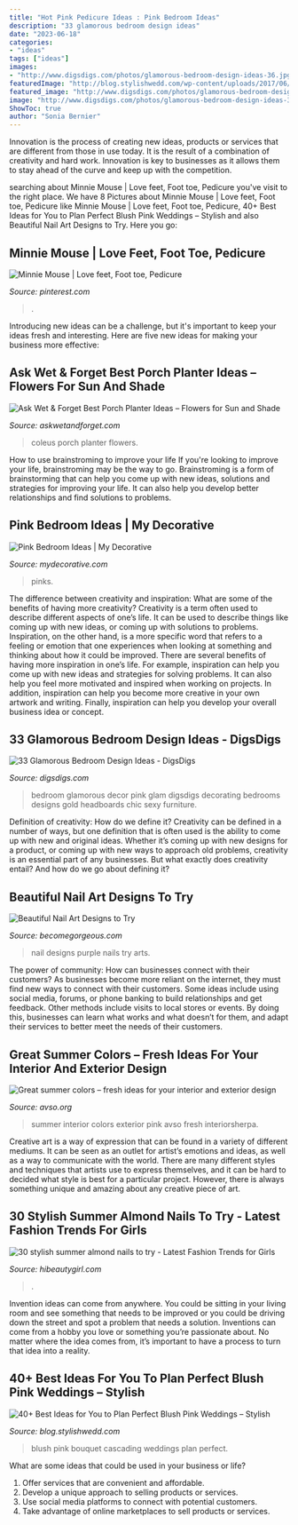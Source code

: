 ```yaml
---
title: "Hot Pink Pedicure Ideas : Pink Bedroom Ideas"
description: "33 glamorous bedroom design ideas"
date: "2023-06-18"
categories:
- "ideas"
tags: ["ideas"]
images:
- "http://www.digsdigs.com/photos/glamorous-bedroom-design-ideas-36.jpg"
featuredImage: "http://blog.stylishwedd.com/wp-content/uploads/2017/06/Exquisite-Blush-Pink-Cascading-Wedding-Bouquet-Inspo.jpg"
featured_image: "http://www.digsdigs.com/photos/glamorous-bedroom-design-ideas-36.jpg"
image: "http://www.digsdigs.com/photos/glamorous-bedroom-design-ideas-36.jpg"
ShowToc: true
author: "Sonia Bernier"
---
```



Innovation is the process of creating new ideas, products or services that are different from those in use today. It is the result of a combination of creativity and hard work. Innovation is key to businesses as it allows them to stay ahead of the curve and keep up with the competition.

	

		
searching about Minnie Mouse | Love feet, Foot toe, Pedicure you've visit to the right place. We have 8 Pictures about Minnie Mouse | Love feet, Foot toe, Pedicure like Minnie Mouse | Love feet, Foot toe, Pedicure, 40+ Best Ideas for You to Plan Perfect Blush Pink Weddings – Stylish and also Beautiful Nail Art Designs to Try. Here you go:
		
    
## Minnie Mouse | Love Feet, Foot Toe, Pedicure

<img loading=lazy src="https://i.pinimg.com/736x/e1/97/86/e1978690ba8a527dc07596675e5c2542--minnie-mouse-pedicure-ideas.jpg" onerror="this.onerror=null;this.src='https://tse2.mm.bing.net/th?id=OIP.WprtuusceeuaFezpEdj3HAHaJ3&amp;pid=15.1';" alt="Minnie Mouse | Love feet, Foot toe, Pedicure">

_Source: pinterest.com_

>. 

	

Introducing new ideas can be a challenge, but it's important to keep your ideas fresh and interesting. Here are five new ideas for making your business more effective:

    
## Ask Wet &amp; Forget Best Porch Planter Ideas – Flowers For Sun And Shade

<img loading=lazy src="http://www.askwetandforget.com/wp-content/uploads/2018/03/coleus-opt.jpg" onerror="this.onerror=null;this.src='https://tse4.mm.bing.net/th?id=OIP.hDJuscKRwWNGe_g_igxMHwHaD1&amp;pid=15.1';" alt="Ask Wet &amp; Forget Best Porch Planter Ideas – Flowers for Sun and Shade">

_Source: askwetandforget.com_

>coleus porch planter flowers. 

	

How to use brainstroming to improve your life
If you're looking to improve your life, brainstroming may be the way to go. Brainstroming is a form of brainstorming that can help you come up with new ideas, solutions and strategies for improving your life. It can also help you develop better relationships and find solutions to problems.

    
## Pink Bedroom Ideas | My Decorative

<img loading=lazy src="https://mydecorative.com/wp-content/uploads/2013/09/hot-pink-bedroom-color-schem.jpg" onerror="this.onerror=null;this.src='https://tse3.mm.bing.net/th?id=OIP.7WfYn_LRJl2yNqVgIlHrqAHaKH&amp;pid=15.1';" alt="Pink Bedroom Ideas | My Decorative">

_Source: mydecorative.com_

>pinks. 

	

The difference between creativity and inspiration: What are some of the benefits of having more creativity?
Creativity is a term often used to describe different aspects of one’s life. It can be used to describe things like coming up with new ideas, or coming up with solutions to problems. Inspiration, on the other hand, is a more specific word that refers to a feeling or emotion that one experiences when looking at something and thinking about how it could be improved.
There are several benefits of having more inspiration in one’s life. For example, inspiration can help you come up with new ideas and strategies for solving problems. It can also help you feel more motivated and inspired when working on projects. In addition, inspiration can help you become more creative in your own artwork and writing. Finally, inspiration can help you develop your overall business idea or concept.

    
## 33 Glamorous Bedroom Design Ideas - DigsDigs

<img loading=lazy src="http://www.digsdigs.com/photos/glamorous-bedroom-design-ideas-36.jpg" onerror="this.onerror=null;this.src='https://tse3.mm.bing.net/th?id=OIP.4tF4T8N-LLc3r1yDDYSuSgHaHa&amp;pid=15.1';" alt="33 Glamorous Bedroom Design Ideas - DigsDigs">

_Source: digsdigs.com_

>bedroom glamorous decor pink glam digsdigs decorating bedrooms designs gold headboards chic sexy furniture. 

	

Definition of creativity: How do we define it?
Creativity can be defined in a number of ways, but one definition that is often used is the ability to come up with new and original ideas. Whether it’s coming up with new designs for a product, or coming up with new ways to approach old problems, creativity is an essential part of any businesses. But what exactly does creativity entail? And how do we go about defining it?

    
## Beautiful Nail Art Designs To Try

<img loading=lazy src="https://static.becomegorgeous.com/img/arts/2011/Jul/16/4976/purple_nails_2.jpg" onerror="this.onerror=null;this.src='https://tse2.mm.bing.net/th?id=OIP.p3nBJYXH0elOWJUeI90y4AHaKW&amp;pid=15.1';" alt="Beautiful Nail Art Designs to Try">

_Source: becomegorgeous.com_

>nail designs purple nails try arts. 

	

The power of community: How can businesses connect with their customers?
As businesses become more reliant on the internet, they must find new ways to connect with their customers. Some ideas include using social media, forums, or phone banking to build relationships and get feedback. Other methods include visits to local stores or events. By doing this, businesses can learn what works and what doesn’t for them, and adapt their services to better meet the needs of their customers.

    
## Great Summer Colors – Fresh Ideas For Your Interior And Exterior Design

<img loading=lazy src="https://www.avso.org/wp-content/uploads/2014/11/great-summer-colors-fresh-ideas-for-your-interior-and-exterior-design-1416301168.jpg" onerror="this.onerror=null;this.src='https://tse1.mm.bing.net/th?id=OIP.eqx_d0Z2uD-tcGaUjjBxeAHaJ3&amp;pid=15.1';" alt="Great summer colors – fresh ideas for your interior and exterior design">

_Source: avso.org_

>summer interior colors exterior pink avso fresh interiorsherpa. 

	

Creative art is a way of expression that can be found in a variety of different mediums. It can be seen as an outlet for artist’s emotions and ideas, as well as a way to communicate with the world. There are many different styles and techniques that artists use to express themselves, and it can be hard to decided what style is best for a particular project. However, there is always something unique and amazing about any creative piece of art.

    
## 30 Stylish Summer Almond Nails To Try - Latest Fashion Trends For Girls

<img loading=lazy src="https://hibeautygirl.com/wp-content/uploads/2021/05/4-1.jpg" onerror="this.onerror=null;this.src='https://tse4.mm.bing.net/th?id=OIP.NU8Nh_u-yrD5aC6vocsDmAHaLH&amp;pid=15.1';" alt="30 stylish summer almond nails to try - Latest Fashion Trends for Girls">

_Source: hibeautygirl.com_

>. 

	

Invention ideas can come from anywhere. You could be sitting in your living room and see something that needs to be improved or you could be driving down the street and spot a problem that needs a solution. Inventions can come from a hobby you love or something you’re passionate about. No matter where the idea comes from, it’s important to have a process to turn that idea into a reality.

    
## 40+ Best Ideas For You To Plan Perfect Blush Pink Weddings – Stylish

<img loading=lazy src="http://blog.stylishwedd.com/wp-content/uploads/2017/06/Exquisite-Blush-Pink-Cascading-Wedding-Bouquet-Inspo.jpg" onerror="this.onerror=null;this.src='https://tse2.mm.bing.net/th?id=OIP.rF1V7z7Ikx5xvLoSEnUabAHaLk&amp;pid=15.1';" alt="40+ Best Ideas for You to Plan Perfect Blush Pink Weddings – Stylish">

_Source: blog.stylishwedd.com_

>blush pink bouquet cascading weddings plan perfect. 

	

What are some ideas that could be used in your business or life?
1. Offer services that are convenient and affordable.
2. Develop a unique approach to selling products or services.
3. Use social media platforms to connect with potential customers. 
4. Take advantage of online marketplaces to sell products or services.

